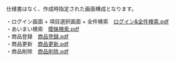 仕様書はなく、作成時指定された画面構成となります。

・ログイン画面 + 項目選択画面 + 全件検索　[ログイン&全件検索.pdf](https://github.com/user-attachments/files/16440650/default.pdf) <br>
・あいまい検索　[曖昧検索.pdf](https://github.com/user-attachments/files/16440656/default.pdf)<br>
・商品登録　[商品登録.pdf](https://github.com/user-attachments/files/16440662/default.pdf)<br>
・商品更新　[商品更新.pdf](https://github.com/user-attachments/files/16440663/default.pdf)<br>
・商品削除　[商品削除.pdf](https://github.com/user-attachments/files/16440666/default.pdf)<br>

